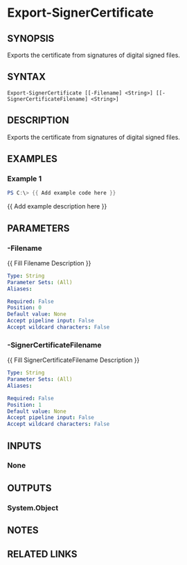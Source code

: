 ﻿---
external help file: NETOffice.Tools-help.xml
Module Name: NETOffice.Tools
online version:
schema: 2.0.0
---

# Export-SignerCertificate

## SYNOPSIS
Exports the certificate from signatures of digital signed files.

## SYNTAX

```
Export-SignerCertificate [[-Filename] <String>] [[-SignerCertificateFilename] <String>]
```

## DESCRIPTION
Exports the certificate from signatures of digital signed files.

## EXAMPLES

### Example 1
```powershell
PS C:\> {{ Add example code here }}
```

{{ Add example description here }}

## PARAMETERS

### -Filename
{{ Fill Filename Description }}

```yaml
Type: String
Parameter Sets: (All)
Aliases:

Required: False
Position: 0
Default value: None
Accept pipeline input: False
Accept wildcard characters: False
```

### -SignerCertificateFilename
{{ Fill SignerCertificateFilename Description }}

```yaml
Type: String
Parameter Sets: (All)
Aliases:

Required: False
Position: 1
Default value: None
Accept pipeline input: False
Accept wildcard characters: False
```

## INPUTS

### None

## OUTPUTS

### System.Object
## NOTES

## RELATED LINKS
